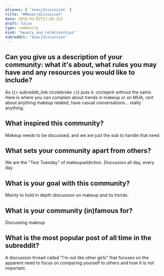 ```yaml
---
aliases: [ 'muacjdiscussion' ]
title: "##muacjdiscussion"
date: 2019-01-02T21:26:21Z
draft: false
type: community
kind: "beauty_and_relationships"
subreddit: "muacjdiscussion"
---
```


## Can you give us a description of your community: what it's about, what rules you may have and any resources you would like to include?

As {{< subreddit_link circlebroke >}} puts it: circlejerk without the satire. Here is where you can complain about trends in makeup or on MUA, rant about anything makeup related, have casual conversations... really anything.


## What inspired this community?

Makeup needs to be discussed, and we are just the sub to handle that need

## What sets your community apart from others?

We are the "Text Tuesday" of makeupaddiction. Discussion all day, every day

## What is your goal with this community?

Mainly to hold in depth discussion on makeup and its trends.

## What is your community (in)famous for?

Discussing makeup

## What is the most popular post of all time in the subreddit?

A discussion thread called "I'm not like other girls" that focuses on the apparent need to focus on comparing yourself to others and how it is not important.
